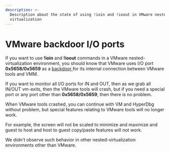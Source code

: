 ```yaml
---
description: >-
  Description about the state of using !ioin and !ioout in VMware nested
  virtualization
---
```


# VMware backdoor I/O ports

If you want to use **!ioin** and **!ioout** commands in a VMware nested-virtualization environment, you should know that VMware uses I/O port **0x5658/0x5659** as a [backdoor ](https://sites.google.com/site/chitchatvmback/backdoor)for its internal connection between VMware tools and VMM.

If you want to monitor all I/O ports for IN and OUT, then as we grab all IN/OUT vm-exits, then the VMware tools will crash, but if you need a special port or any port other than **0x5658/0x5659**, then there is no problem.

When VMware tools crashed, you can continue with VM and HyperDbg without problem, but special features relating to VMware tools will no longer work.

For example, the screen will not be scaled to minimize and maximize and guest to host and host to guest copy/paste features will not work.

We didn't observe such behavior in other nested-virtualization environments other than VMware.

